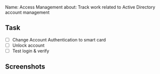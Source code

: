 Name: Access Management 
about: Track work related to Active Directory account management

## Task
- [ ] Change Account Authentication to smart card
- [ ] Unlock account
- [ ] Test login & verify

## Screenshots
